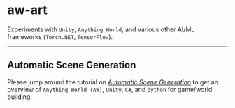 # aw-art
Experiments with `Unity`, `Anything World`, and various other AI/ML frameworks (`Torch.NET`, `TensorFlow`). 

---
## Automatic Scene Generation
Please jump around the tutorial on [_Automatic Scene Generation_](main_tutorial.md) to get an overview of `Anything World (AW)`, `Unity`, `C#`, and `python` for game/world building.
